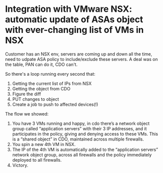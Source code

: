 # Integration with VMware NSX: automatic update of ASAs object with ever-changing list of VMs in NSX

Customer has an NSX env, servers are coming up and down all the time, need to udpate ASA policy to include/exclude these servers.
A deal was on the table, PAN can do it, CDO can't. 

So there's a loop running every second that:
1. Getting the current list of IPs from NSX
2. Getting the object from CDO
3. Figure the diff
4. PUT changes to object
5. Create a job to push to affected devices(!)

The flow we showed:
1.	You have 3 VMs running and happy, in cdo there’s a network object group called “application servers” with their 3 IP addresses, and it participates in the policy, giving and denying access to these VMs. This is a “shared object” in CDO, maintained across multiple firewalls. 
2.	You spin a new 4th VM in NSX.
3.	The IP of the 4th VM is automatically added to the “application servers” network object group, across all firewalls and the policy immediately deployed to all firewalls. 
4.	Victory. 

